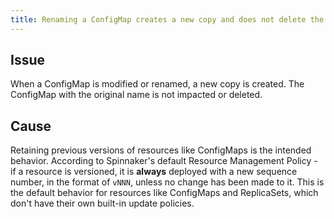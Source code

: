```yaml
---
title: Renaming a ConfigMap creates a new copy and does not delete the original
---
```


## Issue
When a ConfigMap is modified or renamed, a new copy is created. The ConfigMap with the original name is not impacted or deleted.

## Cause
Retaining previous versions of resources like ConfigMaps is the intended behavior.
According to Spinnaker's default Resource Management Policy - if a resource is versioned, it is **always** deployed with a new sequence number, in the format of ```vNNN```, unless no change has been made to it. This is the default behavior for resources like ConfigMaps and ReplicaSets, which don't have their own built-in update policies.

